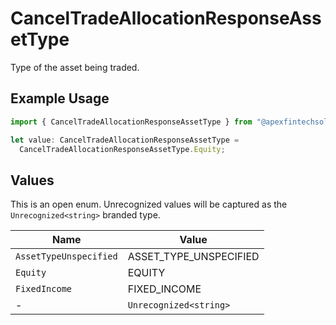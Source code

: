 # CancelTradeAllocationResponseAssetType

Type of the asset being traded.

## Example Usage

```typescript
import { CancelTradeAllocationResponseAssetType } from "@apexfintechsolutions/ascend-sdk/models/components";

let value: CancelTradeAllocationResponseAssetType =
  CancelTradeAllocationResponseAssetType.Equity;
```

## Values

This is an open enum. Unrecognized values will be captured as the `Unrecognized<string>` branded type.

| Name                   | Value                  |
| ---------------------- | ---------------------- |
| `AssetTypeUnspecified` | ASSET_TYPE_UNSPECIFIED |
| `Equity`               | EQUITY                 |
| `FixedIncome`          | FIXED_INCOME           |
| -                      | `Unrecognized<string>` |